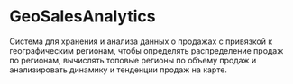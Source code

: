# GeoSalesAnalytics
Система для хранения и анализа данных о продажах с привязкой к географическим регионам, чтобы определять распределение продаж по регионам, вычислять топовые регионы по объему продаж и анализировать динамику и тенденции продаж на карте.
